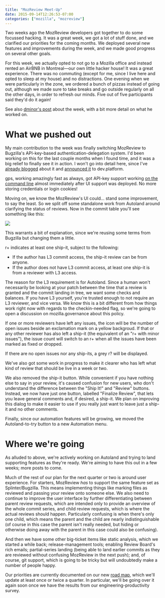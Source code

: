 ```yaml
---
title: "MozReview Meet-Up"
date: 2015-09-14T12:26:53-07:00
categories: ["mozilla", "mozreview"]
---
```

Two weeks ago the MozReview developers got together to do some focussed
hacking.  It was a great week, we got a lot of stuff done, and we
clarified our priorities for the coming months.  We deployed several
new features and improvements during the week, and we made good
progress on several other goals.

For this week, we actually opted to not go to a Mozilla office and
instead rented an AirBNB in Montreal—our own little hacker house!  It
was a great experience.  There was no commuting (except for me, since
I live here and opted to sleep at my house) and no distractions.  One
evening when we were particularly in the zone, we ordered a bunch of
pizzas instead of going out, although we made sure to take breaks and
go outside regularly on all the other days, in order to refresh our
minds.  Five out of five participants said they'd do it again!

See also [dminor's post][] about the week, with a bit more detail on
what he worked on.

What we pushed out
==================

My main contribution to the week was finally switching MozReview to
Bugzilla's API-key-based authentication-delegation system.  I'd been
working on this for the last couple months when I found time, and it
was a big relief to finally see it in action.  I won't go into detail
here, since I've [already blogged][] about it and [announced it][] to
dev.platform.

gps, working amazingly fast as always, got API-key support working
[on the command line][] almost immediately after UI support was deployed.
No more storing credentials or login cookies!

Moving on, we know the MozReview's UI could... stand some improvement,
to say the least.  So we split off some standalone work from Autoland
around clarifying the status of reviews.  Now in the commit table
you'll see something like this:

<img src="/images/screen-shot-new-review-indicators.png" />

This warrants a bit of explanation, since we're reusing some terms
from Bugzilla but changing them a little.

r+ indicates at least one ship-it, subject to the following:

* If the author has L3 commit access, the ship-it review can be
   from anyone.
* If the author does not have L3 commit access, at least one ship-it
  is from a reviewer with L3 access.

The reason for the L3 requirement is for Autoland.  Since a human
won't necessarily be looking at your patch between the time that a
review is granted and the commit landing in tree, we want some checks
and balances.  If you have L3 yourself, you're trusted enough to not
require an L3 reviewer, and vice versa.  We know this is a bit
different from how things work right now with regards to the
checkin-needed flag, so we're going to open a discussion on
mozilla.governance about this policy.

If one or more reviewers have left any issues, the icon will be the
number of open issues beside an exclamation mark on a yellow
backgroud. If that or any other reviewer has also left a ship-it (the
equivalent of an "r+ with minor issues"), the issue count will switch
to an r+ when all the issues have been marked as fixed or dropped.

If there are no open issues nor any ship-its, a grey r? will be
displayed.

We've also got some work in progress to make it clearer who has left what
kind of review that should be live in a week or two.

We also removed the ship-it button.  While convenient if you have
nothing else to say in your review, it's caused confusion for new
users, who don't understand the difference between the "Ship It!" and
"Review" buttons.  Instead, we now have just one button, labelled
"Finalize Review", that lets you leave general comments and, if
desired, a ship-it.  We plan on improving this dialog to make it
easier to use if you really just want to leave just a ship-it and no
other comments.

Finally, since our automation features will be growing, we moved the
Autoland-to-try button to a new Automation menu.

Where we're going
=================

As alluded to above, we're actively working on Autoland and trying to
land supporting features as they're ready.  We're aiming to have this
out in a few weeks; more posts to come.

Much of the rest of our plan for the next quarter or two is around
user experience.  For starters, MozReview *has* to support the same
feature set as Splinter/Bugzilla.  This means implementing things like
marking files as reviewed and passing your review onto someone else.
We also need to continue to improve the user interface by further
differentiating between parent review requests, which are intended only
to provide an overview of the whole commit series, and child review
requests, which is where the actual reviews should happen.
Particularly confusing is when there's only one child, which means the
parent and the child are nearly indistinguishable (of course in this
case the parent isn't really needed, but hiding or otherwise doing
away with the parent in this case could also be confusing).

And then we have some other big-ticket items like static analysis,
which we started a while back; release-management tools; enabling Review
Board's rich emails; partial-series landing (being able to land
earlier commits as they are reviewed without confusing MozReview in
the next push); and, of course, git support, which is going to be
tricky but will undoubtedly make a number of people happy.

Our priorities are currently documented on our new [road map][], which
we'll update at least once or twice a quarter.  In particular, we'll
be going over it again soon once we have the results from our
engineering-productivity survey.


[already blogged]: https://mrcote.info/blog/2015/08/04/mozreview-auth-changes/
[announced it]: https://groups.google.com/forum/#!topic/mozilla.dev.platform/9uJqecEBK0A
[on the command line]: https://bugzilla.mozilla.org/show_bug.cgi?id=1198087
[road map]: https://docs.google.com/document/d/1InULkB_8CaJ12pk5y_KqUJYEgoEQ15h-rfYEwKvL_8w/
[dminor's post]: http://www.lowleveldrone.com/mozilla/mozreview/2015/08/28/mozreview-workweek.html
